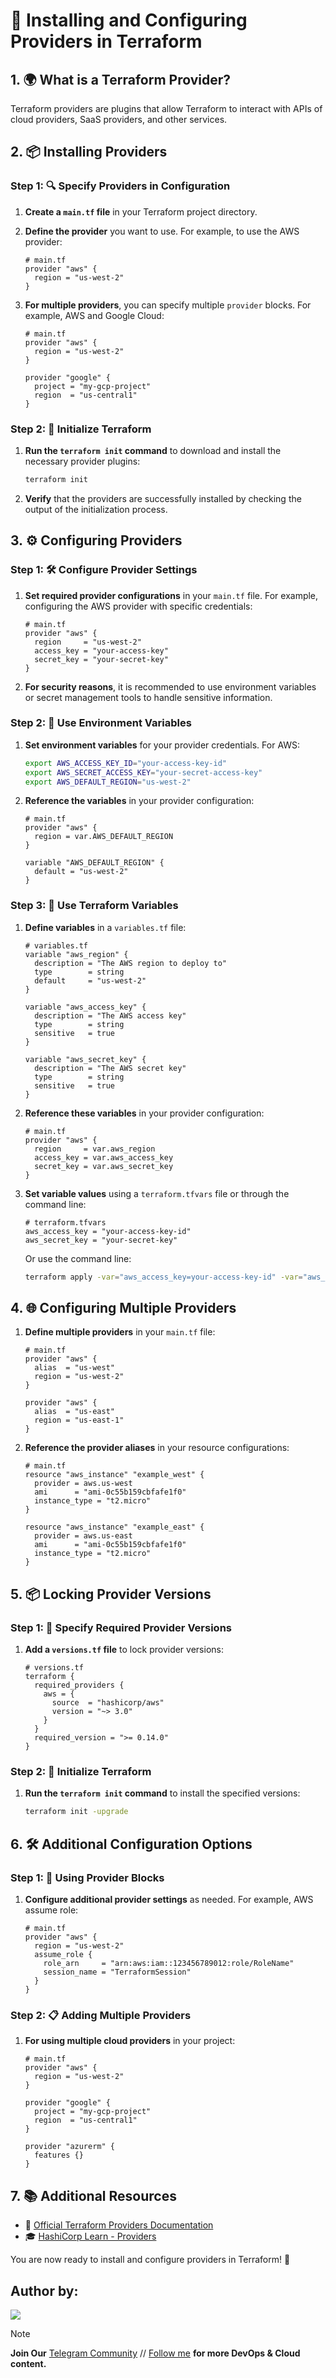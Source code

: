 # 🔌 Installing and Configuring Providers in Terraform

## 1. 🌍 What is a Terraform Provider?

Terraform providers are plugins that allow Terraform to interact with APIs of cloud providers, SaaS providers, and other services.

## 2. 📦 Installing Providers

### Step 1: 🔍 Specify Providers in Configuration

1. **Create a `main.tf` file** in your Terraform project directory.
2. **Define the provider** you want to use. For example, to use the AWS provider:

    ```hcl
    # main.tf
    provider "aws" {
      region = "us-west-2"
    }
    ```

3. **For multiple providers**, you can specify multiple `provider` blocks. For example, AWS and Google Cloud:

    ```hcl
    # main.tf
    provider "aws" {
      region = "us-west-2"
    }

    provider "google" {
      project = "my-gcp-project"
      region  = "us-central1"
    }
    ```

### Step 2: 🔄 Initialize Terraform

1. **Run the `terraform init` command** to download and install the necessary provider plugins:

    ```bash
    terraform init
    ```

2. **Verify** that the providers are successfully installed by checking the output of the initialization process.

## 3. ⚙️ Configuring Providers

### Step 1: 🛠️ Configure Provider Settings

1. **Set required provider configurations** in your `main.tf` file. For example, configuring the AWS provider with specific credentials:

    ```hcl
    # main.tf
    provider "aws" {
      region     = "us-west-2"
      access_key = "your-access-key"
      secret_key = "your-secret-key"
    }
    ```

2. **For security reasons**, it is recommended to use environment variables or secret management tools to handle sensitive information.

### Step 2: 🔐 Use Environment Variables

1. **Set environment variables** for your provider credentials. For AWS:

    ```bash
    export AWS_ACCESS_KEY_ID="your-access-key-id"
    export AWS_SECRET_ACCESS_KEY="your-secret-access-key"
    export AWS_DEFAULT_REGION="us-west-2"
    ```

2. **Reference the variables** in your provider configuration:

    ```hcl
    # main.tf
    provider "aws" {
      region = var.AWS_DEFAULT_REGION
    }

    variable "AWS_DEFAULT_REGION" {
      default = "us-west-2"
    }
    ```

### Step 3: 🔐 Use Terraform Variables

1. **Define variables** in a `variables.tf` file:

    ```hcl
    # variables.tf
    variable "aws_region" {
      description = "The AWS region to deploy to"
      type        = string
      default     = "us-west-2"
    }

    variable "aws_access_key" {
      description = "The AWS access key"
      type        = string
      sensitive   = true
    }

    variable "aws_secret_key" {
      description = "The AWS secret key"
      type        = string
      sensitive   = true
    }
    ```

2. **Reference these variables** in your provider configuration:

    ```hcl
    # main.tf
    provider "aws" {
      region     = var.aws_region
      access_key = var.aws_access_key
      secret_key = var.aws_secret_key
    }
    ```

3. **Set variable values** using a `terraform.tfvars` file or through the command line:

    ```hcl
    # terraform.tfvars
    aws_access_key = "your-access-key-id"
    aws_secret_key = "your-secret-key"
    ```

    Or use the command line:

    ```bash
    terraform apply -var="aws_access_key=your-access-key-id" -var="aws_secret_key=your-secret-key"
    ```

## 4. 🌐 Configuring Multiple Providers

1. **Define multiple providers** in your `main.tf` file:

    ```hcl
    # main.tf
    provider "aws" {
      alias  = "us-west"
      region = "us-west-2"
    }

    provider "aws" {
      alias  = "us-east"
      region = "us-east-1"
    }
    ```

2. **Reference the provider aliases** in your resource configurations:

    ```hcl
    # main.tf
    resource "aws_instance" "example_west" {
      provider = aws.us-west
      ami      = "ami-0c55b159cbfafe1f0"
      instance_type = "t2.micro"
    }

    resource "aws_instance" "example_east" {
      provider = aws.us-east
      ami      = "ami-0c55b159cbfafe1f0"
      instance_type = "t2.micro"
    }
    ```

## 5. 📦 Locking Provider Versions

### Step 1: 📄 Specify Required Provider Versions

1. **Add a `versions.tf` file** to lock provider versions:

    ```hcl
    # versions.tf
    terraform {
      required_providers {
        aws = {
          source  = "hashicorp/aws"
          version = "~> 3.0"
        }
      }
      required_version = ">= 0.14.0"
    }
    ```

### Step 2: 🔄 Initialize Terraform

1. **Run the `terraform init` command** to install the specified versions:

    ```bash
    terraform init -upgrade
    ```

## 6. 🛠️ Additional Configuration Options

### Step 1: 📑 Using Provider Blocks

1. **Configure additional provider settings** as needed. For example, AWS assume role:

    ```hcl
    # main.tf
    provider "aws" {
      region = "us-west-2"
      assume_role {
        role_arn     = "arn:aws:iam::123456789012:role/RoleName"
        session_name = "TerraformSession"
      }
    }
    ```

### Step 2: 📋 Adding Multiple Providers

1. **For using multiple cloud providers** in your project:

    ```hcl
    # main.tf
    provider "aws" {
      region = "us-west-2"
    }

    provider "google" {
      project = "my-gcp-project"
      region  = "us-central1"
    }

    provider "azurerm" {
      features {}
    }
    ```

## 7. 📚 Additional Resources

- 📖 [Official Terraform Providers Documentation](https://www.terraform.io/docs/providers/index.html)
- 🎓 [HashiCorp Learn - Providers](https://learn.hashicorp.com/collections/terraform/providers)

You are now ready to install and configure providers in Terraform! 🚀

## **Author by:**

![](https://imgur.com/2j6Aoyl.png)

> [!Note]
> **Join Our** [Telegram Community](https://t.me/prodevopsguy) // [Follow me](https://github.com/NotHarshhaa) **for more DevOps & Cloud content.**
